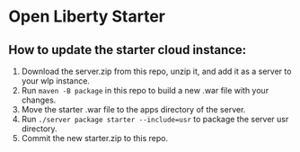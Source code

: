 # Open Liberty Starter

## How to update the starter cloud instance:
1) Download the server.zip from this repo, unzip it, and add it as a server to your wlp instance.
2) Run `maven -B package` in this repo to build a new .war file with your changes.
3) Move the starter .war file to the apps directory of the server.
4) Run `./server package starter --include=usr` to package the server usr directory.
5) Commit the new starter.zip to this repo.
